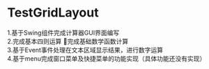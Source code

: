 # TestGridLayout
1.基于Swing组件完成计算器GUI界面编写    
  2.完成基本四则运算 完成基础数学函数计算   
  3.基于Event事件处理在文本区域显示结果，进行数字运算   
  4.基于menu完成窗口菜单及快捷菜单的功能实现（具体功能还没有实现）  
